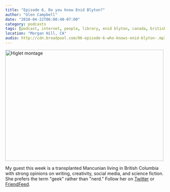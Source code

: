 ```yaml
---
title: "Episode 6, Do you know Enid Blyton?"
author: "Glen Campbell"
date: "2010-04-22T06:00:40-07:00"
category: podcasts
tags: [podcast, internet, people, library, enid blyton, canada, british columbia, fiction]
location: "Morgan Hill, CA"
audio: http://cdn.broadpool.com/06-episode-6-who-knows-enid-blyton-.mp3
---
```


<a href="http://www.flickr.com/photos/gecampbell/8585813919/" title="Higlet montage by gecampbell, on Flickr"><img src="http://farm9.staticflickr.com/8524/8585813919_c05ca5ae21.jpg" width="500" height="352" alt="Higlet montage"></a>

My guest this week is a transplanted Mancunian living in British Columbia with strong opinions on writing, creativity, social media, and science fiction.   She prefers the term "geek" rather than "nerd." Follow her on [Twitter](http://twitter.com/worldofhiglet) or [FriendFeed](http://friendfeed.com/worldofhiglet).

